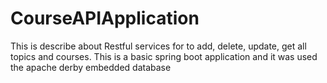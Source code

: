 # CourseAPIApplication
This is  describe about Restful services for to add, delete, update, get all topics and courses. This is  a basic spring boot application and it was used the apache derby embedded database
